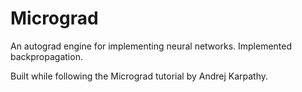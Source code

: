# Micrograd

An autograd engine for implementing neural networks. Implemented backpropagation. 

Built while following the Micrograd tutorial by Andrej Karpathy.